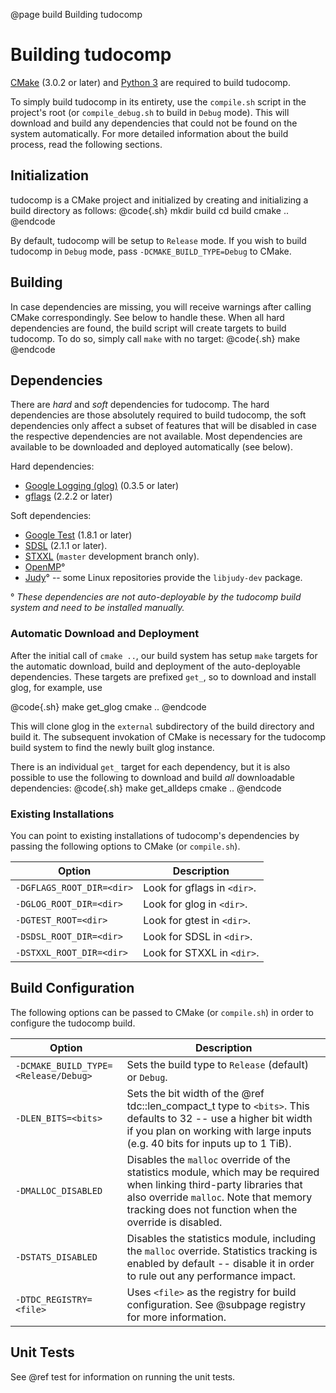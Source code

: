 @page build Building tudocomp

# Building tudocomp
[CMake](https://cmake.org/) (3.0.2 or later) and
[Python 3](https://www.python.org/) are required to build tudocomp.

To simply build tudocomp in its entirety, use the
`compile.sh` script in the project's root (or `compile_debug.sh` to build in
`Debug` mode). This will download and build any dependencies that could
not be found on the system automatically. For more detailed information about
the build process, read the following sections.

## Initialization
tudocomp is a CMake project and initialized by creating and initializing a
build directory as follows:
@code{.sh}
mkdir build
cd build
cmake ..
@endcode

By default, tudocomp will be setup to `Release` mode. If you wish to build
tudocomp in `Debug` mode, pass `-DCMAKE_BUILD_TYPE=Debug` to CMake.

## Building

In case dependencies are missing, you will receive warnings after calling CMake
correspondingly. See below to handle these. When all hard dependencies are
found, the build script will create targets to build tudocomp.
To do so, simply call `make` with no target:
@code{.sh}
make
@endcode

## Dependencies

There are *hard* and *soft* dependencies for tudocomp. The hard dependencies
are those absolutely required to build tudocomp, the soft dependencies only
affect a subset of features that will be disabled in case the respective
dependencies are not available. Most dependencies are available to be downloaded
and deployed automatically (see below).

Hard dependencies:
* [Google Logging (glog)](https://github.com/google/glog) (0.3.5 or later)
* [gflags](https://github.com/gflags/gflags) (2.2.2 or later)

Soft dependencies:
* [Google Test](https://github.com/google/googletest) (1.8.1 or later)
* [SDSL](https://github.com/simongog/sdsl-lite) (2.1.1 or later).
* [STXXL](http://stxxl.org/) (`master` development branch only).
* [OpenMP](https://www.openmp.org/)°
* [Judy](http://judy.sourceforge.net/)° -- some Linux repositories provide
  the `libjudy-dev` package.

° *These dependencies are not auto-deployable by the tudocomp build system
and need to be installed manually.*

### Automatic Download and Deployment

After the initial call of `cmake ..`, our build system has setup `make` targets
for the automatic download, build and deployment of the auto-deployable
dependencies. These targets are prefixed `get_`, so to download and install
glog, for example, use

@code{.sh}
make get_glog
cmake ..
@endcode

This will clone glog in the `external` subdirectory of the build directory and
build it. The subsequent invokation of CMake is necessary for the tudocomp
build system to find the newly built glog instance.

There is an individual `get_` target for each dependency, but it is also
possible to use the following to download and build *all* downloadable
dependencies:
@code{.sh}
make get_alldeps
cmake ..
@endcode

### Existing Installations

You can point to existing installations of tudocomp's dependencies by passing
the following options to CMake (or `compile.sh`).

| Option | Description |
|--------|-------------|
| `-DGFLAGS_ROOT_DIR=<dir>` | Look for gflags in `<dir>`. |
| `-DGLOG_ROOT_DIR=<dir>` | Look for glog in `<dir>`. |
| `-DGTEST_ROOT=<dir>` | Look for gtest in `<dir>`. |
| `-DSDSL_ROOT_DIR=<dir>` | Look for SDSL in `<dir>`. |
| `-DSTXXL_ROOT_DIR=<dir>` | Look for STXXL in `<dir>`. |

## Build Configuration

The following options can be passed to CMake (or `compile.sh`) in order to
configure the tudocomp build.

| Option | Description |
|--------|-------------|
| `-DCMAKE_BUILD_TYPE=<Release/Debug>` | Sets the build type to `Release` (default) or `Debug`. |
| `-DLEN_BITS=<bits>` | Sets the bit width of the @ref tdc::len_compact_t type to `<bits>`. This defaults to 32 -- use a higher bit width if you plan on working with large inputs (e.g. 40 bits for inputs up to 1 TiB). |
| `-DMALLOC_DISABLED` | Disables the `malloc` override of the statistics module, which may be required when linking third-party libraries that also override `malloc`. Note that memory tracking does not function when the override is disabled.
| `-DSTATS_DISABLED` | Disables the statistics module, including the `malloc` override. Statistics tracking is enabled by default -- disable it in order to rule out any performance impact. |
| `-DTDC_REGISTRY=<file>` | Uses `<file>` as the registry for build configuration. See @subpage registry for more information. |

## Unit Tests

See @ref test for information on running the unit tests.

